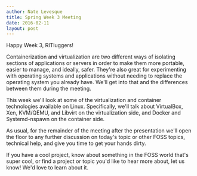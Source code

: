 ```yaml
---
author: Nate Levesque
title: Spring Week 3 Meeting
date: 2016-02-11
layout: post
---
```


Happy Week 3, RITluggers!

Containerization and virtualization are two different ways of isolating sections of applications or servers in order to make them more portable, easier to manage, and ideally, safer. They're also great for experimenting with operating systems and applications without needing to replace the operating system you already have. We'll get into that and the differences between them during the meeting.

This week we'll look at some of the virtualization and container technologies available on Linux. Specifically, we'll talk about VirtualBox, Xen, KVM/QEMU, and Libvirt on the virtualization side, and Docker and Systemd-nspawn on the container side.

As usual, for the remainder of the meeting after the presentation we'll open the floor to any further discussion on today's topic or other FOSS topics, technical help, and give you time to get your hands dirty.

If you have a cool project, know about something in the FOSS world that's super cool, or find a project or topic you'd like to hear more about, let us know! We'd love to learn about it.
